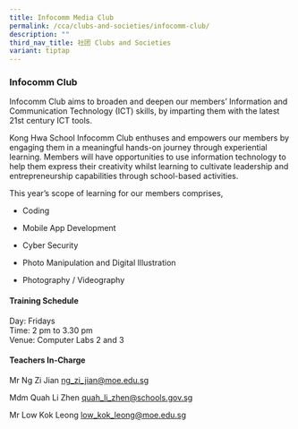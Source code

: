 ```yaml
---
title: Infocomm Media Club
permalink: /cca/clubs-and-societies/infocomm-club/
description: ""
third_nav_title: 社团 Clubs and Societies
variant: tiptap
---
```

<h3>Infocomm Club</h3><p>Infocomm Club aims to broaden and deepen our members’ Information and Communication Technology (ICT) skills, by imparting them with the latest 21st century ICT tools.</p><p>Kong Hwa School Infocomm Club enthuses and empowers our members by engaging them in a meaningful hands-on journey through experiential learning. Members will have opportunities to use information technology to help them express their creativity whilst learning to cultivate leadership and entrepreneurship capabilities through school-based activities.</p><p>This year’s scope of learning for our members comprises,</p><ul data-tight="true" class="tight"><li><p>Coding</p></li><li><p>Mobile App Development</p></li><li><p>Cyber Security</p></li><li><p>Photo Manipulation and Digital Illustration</p></li><li><p>Photography / Videography</p></li></ul><h4>Training Schedule</h4><p>Day: Fridays<br>Time: 2 pm to 3.30 pm<br>Venue: Computer Labs 2 and 3</p><h4>Teachers In-Charge</h4><p>Mr Ng Zi Jian&nbsp;<a href="mailto:ng_zi_jian@moe.edu.sg" rel="noopener noreferrer nofollow" target="_blank">ng_zi_jian@moe.edu.sg</a></p><p>Mdm Quah Li Zhen <a href="mailto:Quah_Li_Zhen@schools.gov.sg" rel="noopener noreferrer nofollow" target="_blank"><u>quah_li_zhen@schools.gov.sg</u></a></p><p>Mr Low Kok Leong&nbsp;<a href="mailto:low_kok_leong@moe.edu.sg" rel="noopener noreferrer nofollow" target="_blank">low_kok_leong@moe.edu.sg</a></p>